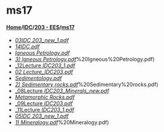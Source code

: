 # ms17
#### [Home](../../..)/[IDC](../..)/[203 - EES](..)/[ms17]()
- [_03IDC 203_new_1.pdf_](03IDC%20203_new_1.pdf)
- [_14IDC.pdf_](14IDC.pdf)
- [_Igneous Petrology.pdf_](Igneous%20Petrology.pdf)
- [_3) Igneous Petrology.pdf_](3)%20Igneous%20Petrology.pdf)
- [_12Lecture _IDC203_1.pdf_](12Lecture%20_IDC203_1.pdf)
- [_02 Lecture_IDC203.pdf_](02%20Lecture_IDC203.pdf)
- [_Sedimentology.pdf_](Sedimentology.pdf)
- [_2) Sedimentary rocks.pdf_](2)%20Sedimentary%20rocks.pdf)
- [_08Lecture _IDC203_Minerals_new.pdf_](08Lecture%20_IDC203_Minerals_new.pdf)
- [_Metamorphic Rocks.pdf_](Metamorphic%20Rocks.pdf)
- [_09Lecture _IDC203.pdf_](09Lecture%20_IDC203.pdf)
- [_11Lecture _IDC203_1.pdf_](11Lecture%20_IDC203_1.pdf)
- [_05IDC 203_new_1.pdf_](05IDC%20203_new_1.pdf)
- [_1) Mineralogy.pdf_](1)%20Mineralogy.pdf)
